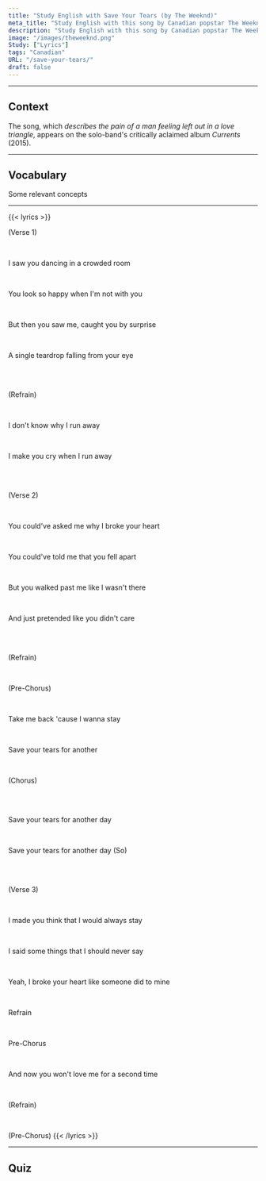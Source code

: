 ```yaml
---
title: "Study English with Save Your Tears (by The Weeknd)"
meta_title: "Study English with this song by Canadian popstar The Weeknd."
description: "Study English with this song by Canadian popstar The Weeknd."
image: "/images/theweeknd.png"
Study: ["Lyrics"]
tags: "Canadian"
URL: "/save-your-tears/"
draft: false
---
```

<hr>

## Context

The song, which *describes the pain of a man feeling left out in a love triangle*, appears on the solo-band's critically aclaimed album *Currents* (2015).

<hr>

## Vocabulary

Some relevant concepts

<hr>

{{< lyrics >}}

<a data-bs-title=":es: Verso 1" data-bs-content="ENGLISH" tabindex="0" data-bs-html="true" class="marginalia" role="button" data-bs-placement="bottom" data-bs-toggle="popover" data-bs-trigger="focus">(Verse 1)</a>

<br>

<a data-bs-title=":es: Te vi" data-bs-content="<b>Study:</b><br><a href='/pronouns' target='_blank' class='grammarlink' rel='noopener noreferrer'>Pronouns</a> (<i>I, you</i>)<br><a href='/simple-past' target='_blank' class='grammarlink' rel='noopener noreferrer'>Simple Past</a> (<i>saw</i>)" tabindex="0" data-bs-html="true" class="marginalia" role="button" data-bs-placement="bottom" data-bs-toggle="popover" data-bs-trigger="focus">I saw you</a>
<a data-bs-title=":es: bailando" data-bs-content="<b>Study:</b><br><a href='/progressives' target='_blank' class='grammarlink' rel='noopener noreferrer'>Progressives</a>" tabindex="0" data-bs-html="true" class="marginalia" role="button" data-bs-placement="bottom" data-bs-toggle="popover" data-bs-trigger="focus">dancing</a>
<a data-bs-title=":es: en una habitación repleta" data-bs-content="<b>Study:</b><br><a href='/prepositions' target='_blank' class='grammarlink' rel='noopener noreferrer'>Prepositions</a> (<i>in</i>)<br><a href='/articles' target='_blank' class='grammarlink' rel='noopener noreferrer'>Articles</a> (<i>a</i>)<br><a href='/adjectives' target='_blank' class='grammarlink' rel='noopener noreferrer'>Adjectives</a> (<i>crowded</i>)" tabindex="0" data-bs-html="true" class="marginalia" role="button" data-bs-placement="bottom" data-bs-toggle="popover" data-bs-trigger="focus">in a crowded room</a>

<br>

<a data-bs-title=":es: Te ves" data-bs-content="<b>Study:</b><br><a href='/pronouns' target='_blank' class='grammarlink' rel='noopener noreferrer'>Pronouns</a> (<i>You</i>)<br><a href='/simple-present' target='_blank' class='grammarlink' rel='noopener noreferrer'>Simple Present</a> (<i>look</i>)" tabindex="0" data-bs-html="true" class="marginalia" role="button" data-bs-placement="bottom" data-bs-toggle="popover" data-bs-trigger="focus">You look</a>
<a data-bs-title=":es: tan feliz" data-bs-content="<b>Study:</b><br><a href='/adverbs' target='_blank' class='grammarlink' rel='noopener noreferrer'>Adverbs</a> (<i>so</i>)<br><a href='/adjectives' target='_blank' class='grammarlink' rel='noopener noreferrer'>Adjectives</a> (<i>happy</i>)" tabindex="0" data-bs-html="true" class="marginalia" role="button" data-bs-placement="bottom" data-bs-toggle="popover" data-bs-trigger="focus">so happy</a>
<a data-bs-title=":es: cuando" data-bs-content="<b>Study:</b><br><a href='/connectors' target='_blank' class='grammarlink' rel='noopener noreferrer'>Connectors</a>" tabindex="0" data-bs-html="true" class="marginalia" role="button" data-bs-placement="bottom" data-bs-toggle="popover" data-bs-trigger="focus">when</a>
<a data-bs-title=":es: no estoy" data-bs-content="<b>Study:</b><br><a href='/pronouns' target='_blank' class='grammarlink' rel='noopener noreferrer'>Pronouns</a> (<i>I</i>)<br><a href='/to-be' target='_blank' class='grammarlink' rel='noopener noreferrer'>Verb To Be</a> (<i>am</i>)<br><a href='/contractions' target='_blank' class='grammarlink' rel='noopener noreferrer'>Contractions</a> (<i>I'm</i>)" tabindex="0" data-bs-html="true" class="marginalia" role="button" data-bs-placement="bottom" data-bs-toggle="popover" data-bs-trigger="focus">I'm not</a>
<a data-bs-title=":es: contigo" data-bs-content="<b>Study:</b><br><a href='/prepositions' target='_blank' class='grammarlink' rel='noopener noreferrer'>Prepositions</a> (<i>with</i>)<br><a href='/pronouns' target='_blank' class='grammarlink' rel='noopener noreferrer'>Pronouns</a> (<i>you</i>)" tabindex="0" data-bs-html="true" class="marginalia" role="button" data-bs-placement="bottom" data-bs-toggle="popover" data-bs-trigger="focus">with you</a>

<br>

<a data-bs-title=":es: Pero" data-bs-content="<b>Study:</b><br><a href='/connectors' target='_blank' class='grammarlink' rel='noopener noreferrer'>Connectors</a>" tabindex="0" data-bs-html="true" class="marginalia" role="button" data-bs-placement="bottom" data-bs-toggle="popover" data-bs-trigger="focus">But</a>
<a data-bs-title=":es: luego" data-bs-content="<b>Study:</b><br><a href='/adverbs' target='_blank' class='grammarlink' rel='noopener noreferrer'>Adverbs</a>" tabindex="0" data-bs-html="true" class="marginalia" role="button" data-bs-placement="bottom" data-bs-toggle="popover" data-bs-trigger="focus">then</a>
<a data-bs-title=":es: me viste" data-bs-content="<b>Study:</b><br><a href='/pronouns' target='_blank' class='grammarlink' rel='noopener noreferrer'>Pronouns</a> (<i>you, me</i>)<br><a href='/simple-past' target='_blank' class='grammarlink' rel='noopener noreferrer'>Simple Past</a> (<i>saw</i>)" tabindex="0" data-bs-html="true" class="marginalia" role="button" data-bs-placement="bottom" data-bs-toggle="popover" data-bs-trigger="focus">you saw me</a>,
<a data-bs-title=":es: te pillé por sorpresa" data-bs-content="<b>Study:</b><br><a href='/simple-past' target='_blank' class='grammarlink' rel='noopener noreferrer'>Simple Past</a> (<i>caught</i>)<br><a href='/pronouns' target='_blank' class='grammarlink' rel='noopener noreferrer'>Pronouns</a> (<i>you</i>)<br><a href='/prepositions' target='_blank' class='grammarlink' rel='noopener noreferrer'>Prepositions</a> (<i>by</i>)" tabindex="0" data-bs-html="true" class="marginalia" role="button" data-bs-placement="bottom" data-bs-toggle="popover" data-bs-trigger="focus">caught you by surprise</a>

<br>

<a data-bs-title=":es: Una sola lágrima" data-bs-content="<b>Study:</b><br><a href='/articles' target='_blank' class='grammarlink' rel='noopener noreferrer'>Articles</a> (<i>A</i>)<br><a href='/adjectives' target='_blank' class='grammarlink' rel='noopener noreferrer'>Adjectives</a> (<i>single</i>)" tabindex="0" data-bs-html="true" class="marginalia" role="button" data-bs-placement="bottom" data-bs-toggle="popover" data-bs-trigger="focus">A single teardrop</a>
<a data-bs-title=":es: cayendo de" data-bs-content="<b>Study:</b><br><a href='/progressives' target='_blank' class='grammarlink' rel='noopener noreferrer'>Progressives</a> (<i>falling</i>)<br><a href='/prepositions' target='_blank' class='grammarlink' rel='noopener noreferrer'>Prepositions</a> (<i>from</i>)" tabindex="0" data-bs-html="true" class="marginalia" role="button" data-bs-placement="bottom" data-bs-toggle="popover" data-bs-trigger="focus">falling from</a>
<a data-bs-title=":es: tus ojos" data-bs-content="<b>Study:</b><br><a href='/possessives' target='_blank' class='grammarlink' rel='noopener noreferrer'>Possessives</a> (<i>your</i>)" tabindex="0" data-bs-html="true" class="marginalia" role="button" data-bs-placement="bottom" data-bs-toggle="popover" data-bs-trigger="focus">your eye</a>

<br><br>

<a data-bs-title=":es: Coro" data-bs-content="CONTENT" tabindex="0" data-bs-html="true" class="marginalia" role="button" data-bs-placement="bottom" data-bs-toggle="popover" data-bs-trigger="focus">(Refrain)</a>

<br>

<a data-bs-title=":es: No sé" data-bs-content="<b>Study:</b><br><a href='/pronouns' target='_blank' class='grammarlink' rel='noopener noreferrer'>Pronouns</a> (<i>I</i>)<br><a href='/simple-present' target='_blank' class='grammarlink' rel='noopener noreferrer'>Simple Present</a> (<i>don't know</i>)" tabindex="0" data-bs-html="true" class="marginalia" role="button" data-bs-placement="bottom" data-bs-toggle="popover" data-bs-trigger="focus">I don't know</a>
<a data-bs-title=":es: por qué" data-bs-content="<b>Study:</b><br><a href='/adverbs' target='_blank' class='grammarlink' rel='noopener noreferrer'>Adverbs</a>" tabindex="0" data-bs-html="true" class="marginalia" role="button" data-bs-placement="bottom" data-bs-toggle="popover" data-bs-trigger="focus">why</a>
<a data-bs-title=":es: me escapo" data-bs-content="<b>Study:</b><br><a href='/pronouns' target='_blank' class='grammarlink' rel='noopener noreferrer'>Pronouns</a> (<i>I</i>)<br><a href='/simple-present' target='_blank' class='grammarlink' rel='noopener noreferrer'>Simple Present</a> (<i>run</i>)<br><a href='/adverbs' target='_blank' class='grammarlink' rel='noopener noreferrer'>Adverbs</a> (<i>away</i>)" tabindex="0" data-bs-html="true" class="marginalia" role="button" data-bs-placement="bottom" data-bs-toggle="popover" data-bs-trigger="focus">I run away</a>

<br>

<a data-bs-title=":es: Te hago llorar" data-bs-content="<b>Study:</b><br><a href='/pronouns' target='_blank' class='grammarlink' rel='noopener noreferrer'>Pronouns</a> (<i>I, you</i>)<br><a href='/simple-present' target='_blank' class='grammarlink' rel='noopener noreferrer'>Simple Present</a> (<i>make</i>)" tabindex="0" data-bs-html="true" class="marginalia" role="button" data-bs-placement="bottom" data-bs-toggle="popover" data-bs-trigger="focus">I make you cry</a>
<a data-bs-title=":es: cuando" data-bs-content="<b>Study:</b><br><a href='/connectors' target='_blank' class='grammarlink' rel='noopener noreferrer'>Connectors</a> (<i>WORD</i>)" tabindex="0" data-bs-html="true" class="marginalia" role="button" data-bs-placement="bottom" data-bs-toggle="popover" data-bs-trigger="focus">when</a> I run away

<br><br>

<a data-bs-title=":es: Verso 1" data-bs-content="ENGLISH" tabindex="0" data-bs-html="true" class="marginalia" role="button" data-bs-placement="bottom" data-bs-toggle="popover" data-bs-trigger="focus">(Verse 2)</a>

<br>

<a data-bs-title=":es: Podrías haberme preguntado" data-bs-content="<b>Study:</b><br><a href='/pronouns' target='_blank' class='grammarlink' rel='noopener noreferrer'>Pronouns</a> (<i>You, me</i>)<br><a href='/modal-verbs' target='_blank' class='grammarlink' rel='noopener noreferrer'>Modal Verbs</a> (<i>could</i>)<br><a href='/unreal-past' target='_blank' class='grammarlink' rel='noopener noreferrer'>Unreal Past</a> (<i>could have asked</i>)<br><a href='/contractions' target='_blank' class='grammarlink' rel='noopener noreferrer'>Contractions</a> (<i>could've</i>)" tabindex="0" data-bs-html="true" class="marginalia" role="button" data-bs-placement="bottom" data-bs-toggle="popover" data-bs-trigger="focus">You could've asked me</a>
<a data-bs-title=":es: por qué" data-bs-content="<b>Study:</b><br><a href='/adverbs' target='_blank' class='grammarlink' rel='noopener noreferrer'>Adverbs</a>" tabindex="0" data-bs-html="true" class="marginalia" role="button" data-bs-placement="bottom" data-bs-toggle="popover" data-bs-trigger="focus">why</a>
<a data-bs-title=":es: te rompí" data-bs-content="<b>Study:</b><br><a href='/pronouns' target='_blank' class='grammarlink' rel='noopener noreferrer'>Pronouns</a> (<i>I</i>)<br><a href='/simple-past' target='_blank' class='grammarlink' rel='noopener noreferrer'>Simple Past</a> (<i>broke</i>)" tabindex="0" data-bs-html="true" class="marginalia" role="button" data-bs-placement="bottom" data-bs-toggle="popover" data-bs-trigger="focus">I broke</a>
<a data-bs-title=":es: el corazón" data-bs-content="<b>Study:</b><br><a href='/possessives' target='_blank' class='grammarlink' rel='noopener noreferrer'>your</a> (<i>WORD</i>)" tabindex="0" data-bs-html="true" class="marginalia" role="button" data-bs-placement="bottom" data-bs-toggle="popover" data-bs-trigger="focus">your heart</a>

<br>

<a data-bs-title=":es: Podrías haberme dicho" data-bs-content="<b>Study:</b><br><a href='/pronouns' target='_blank' class='grammarlink' rel='noopener noreferrer'>Pronouns</a> (<i>You, me</i>)<br><a href='/modal-verbs' target='_blank' class='grammarlink' rel='noopener noreferrer'>Modal Verbs</a> (<i>could</i>)<br><a href='/unreal-past' target='_blank' class='grammarlink' rel='noopener noreferrer'>Unreal Past</a> (<i>could have told</i>)<br><a href='/contractions' target='_blank' class='grammarlink' rel='noopener noreferrer'>Contractions</a> (<i>could've</i>)" tabindex="0" data-bs-html="true" class="marginalia" role="button" data-bs-placement="bottom" data-bs-toggle="popover" data-bs-trigger="focus">You could've told me</a>
<a data-bs-title=":es: que" data-bs-content="<b>Study:</b><br><a href='/connectors' target='_blank' class='grammarlink' rel='noopener noreferrer'>Connectors</a>" tabindex="0" data-bs-html="true" class="marginalia" role="button" data-bs-placement="bottom" data-bs-toggle="popover" data-bs-trigger="focus">that</a>
<a data-bs-title=":es: te rompiste" data-bs-content="<b>Study:</b><br><a href='/pronouns' target='_blank' class='grammarlink' rel='noopener noreferrer'>Pronouns</a> (<i>you</i>)<br><a href='/simple-past' target='_blank' class='grammarlink' rel='noopener noreferrer'>Simple Past</a> (<i>fell</i>)<br><a href='/phrasal-verbs' target='_blank' class='grammarlink' rel='noopener noreferrer'>Phrasal Verbs</a> (<i>fall apart</i>)" tabindex="0" data-bs-html="true" class="marginalia" role="button" data-bs-placement="bottom" data-bs-toggle="popover" data-bs-trigger="focus">you fell apart</a>

<br>

<a data-bs-title=":es: Pero" data-bs-content="<b>Study:</b><br><a href='/connectors' target='_blank' class='grammarlink' rel='noopener noreferrer'>Connectors</a>" tabindex="0" data-bs-html="true" class="marginalia" role="button" data-bs-placement="bottom" data-bs-toggle="popover" data-bs-trigger="focus">But</a>
<a data-bs-title=":es: pasaste junto a mí" data-bs-content="<b>Study:</b><br><a href='/pronouns' target='_blank' class='grammarlink' rel='noopener noreferrer'>Pronouns</a> (<i>you, me</i>)<br><a href='/simple-past' target='_blank' class='grammarlink' rel='noopener noreferrer'>Simple Past</a> (<i>walked</i>)<br><a href='/phrasal-verbs' target='_blank' class='grammarlink' rel='noopener noreferrer'>Phrasal Verbs</a> (<i>walk past</i>)" tabindex="0" data-bs-html="true" class="marginalia" role="button" data-bs-placement="bottom" data-bs-toggle="popover" data-bs-trigger="focus">you walked past me</a>
<a data-bs-title=":es: como si yo no estuviera" data-bs-content="<b>Study:</b><br><a href='/adverbs' target='_blank' class='grammarlink' rel='noopener noreferrer'>Adverbs</a> (<i>like</i>)<br><a href='/pronouns' target='_blank' class='grammarlink' rel='noopener noreferrer'>Pronouns</a> (<i>I</i>)<br><a href='/to-be' target='_blank' class='grammarlink' rel='noopener noreferrer'>Verb To Be</a> (<i>was</i>)<br><a href='/unreal-past' target='_blank' class='grammarlink' rel='noopener noreferrer'>Unreal Past</a>" tabindex="0" data-bs-html="true" class="marginalia" role="button" data-bs-placement="bottom" data-bs-toggle="popover" data-bs-trigger="focus">like I wasn't</a>
<a data-bs-title=":es: allí" data-bs-content="<b>Study:</b><br><a href='/adverbs' target='_blank' class='grammarlink' rel='noopener noreferrer'>Adverbs</a> " tabindex="0" data-bs-html="true" class="marginalia" role="button" data-bs-placement="bottom" data-bs-toggle="popover" data-bs-trigger="focus">there</a>

<br>

<a data-bs-title=":es: Y" data-bs-content="<b>Study:</b><br><a href='/connectors' target='_blank' class='grammarlink' rel='noopener noreferrer'>Connectors</a>" tabindex="0" data-bs-html="true" class="marginalia" role="button" data-bs-placement="bottom" data-bs-toggle="popover" data-bs-trigger="focus">And</a>
<a data-bs-title=":es: simplemente predentiste" data-bs-content="<b>Study:</b><br><a href='/adverbs' target='_blank' class='grammarlink' rel='noopener noreferrer'>Adverbs</a> (<i>just</i>)<br><a href='/simple-past' target='_blank' class='grammarlink' rel='noopener noreferrer'>Simple Past</a> (<i>pretended</i>)" tabindex="0" data-bs-html="true" class="marginalia" role="button" data-bs-placement="bottom" data-bs-toggle="popover" data-bs-trigger="focus">just pretended</a>
<a data-bs-title=":es: como que no te importaba" data-bs-content="<b>Study:</b><br><a href='/adverbs' target='_blank' class='grammarlink' rel='noopener noreferrer'>Adverbs</a> (<i>like</i>)<br><a href='/pronouns' target='_blank' class='grammarlink' rel='noopener noreferrer'>Pronouns</a> (<i>you</i>)<br><a href='/simple-past' target='_blank' class='grammarlink' rel='noopener noreferrer'>Simple Past</a> (<i>didn't care</i>)<br><a href='/contractions' target='_blank' class='grammarlink' rel='noopener noreferrer'>Contractions</a> (<i>didn't</i>)" tabindex="0" data-bs-html="true" class="marginalia" role="button" data-bs-placement="bottom" data-bs-toggle="popover" data-bs-trigger="focus">like you didn't care</a>

<br><br>

(Refrain)

<br>

(Pre-Chorus)

<br>

<a data-bs-title=":es: Llévame de vuelta" data-bs-content="<b>Study:</b><br><a href='/imperatives' target='_blank' class='grammarlink' rel='noopener noreferrer'>Imperatives</a> (<i>Take</i>)<br><a href='/phrasal-verbs' target='_blank' class='grammarlink' rel='noopener noreferrer'>Phrasal Verbs</a> (<i>take back</i>)<br><a href='/pronouns' target='_blank' class='grammarlink' rel='noopener noreferrer'>Pronouns</a> (<i>me</i>)" tabindex="0" data-bs-html="true" class="marginalia" role="button" data-bs-placement="bottom" data-bs-toggle="popover" data-bs-trigger="focus">Take me back</a>
<a data-bs-title=":es: porque" data-bs-content="<b>Study:</b><br><a href='/connectors' target='_blank' class='grammarlink' rel='noopener noreferrer'>Connectors</a><br><a href='/contractions' target='_blank' class='grammarlink' rel='noopener noreferrer'>Contractions</a>" tabindex="0" data-bs-html="true" class="marginalia" role="button" data-bs-placement="bottom" data-bs-toggle="popover" data-bs-trigger="focus">'cause</a>
<a data-bs-title=":es: quiero quedarme" data-bs-content="<b>Study:</b><br><a href='/pronouns' target='_blank' class='grammarlink' rel='noopener noreferrer'>Pronouns</a> (<i>I</i>)<br><a href='/simple-present' target='_blank' class='grammarlink' rel='noopener noreferrer'>Simple Present</a> (<i>want</i>)<br><a href='/contractions' target='_blank' class='grammarlink' rel='noopener noreferrer'>Contractions</a> (<i>wanna</i>)<br><a href='/verb-patterns' target='_blank' class='grammarlink' rel='noopener noreferrer'>Verb Patterns</a> (<i>want to stay</i>)" tabindex="0" data-bs-html="true" class="marginalia" role="button" data-bs-placement="bottom" data-bs-toggle="popover" data-bs-trigger="focus">I wanna stay</a>

<br>

<a data-bs-title=":es: Guarda tus lágrimas" data-bs-content="<b>Study:</b><br><a href='/imperatives' target='_blank' class='grammarlink' rel='noopener noreferrer'>Imperatives</a> (<i>Save</i>)<br><a href='/possessives' target='_blank' class='grammarlink' rel='noopener noreferrer'>Possessives</a> (<i>your</i>)" tabindex="0" data-bs-html="true" class="marginalia" role="button" data-bs-placement="bottom" data-bs-toggle="popover" data-bs-trigger="focus">Save your tears</a>
<a data-bs-title=":es: para otro" data-bs-content="<b>Study:</b><br><a href='/prepositions' target='_blank' class='grammarlink' rel='noopener noreferrer'>Prepositions</a> (<i>for</i>)<br><a href='/pronouns' target='_blank' class='grammarlink' rel='noopener noreferrer'>Pronouns</a> (<i>another</i>)" tabindex="0" data-bs-html="true" class="marginalia" role="button" data-bs-placement="bottom" data-bs-toggle="popover" data-bs-trigger="focus">for another</a>

<br>

(Chorus)

<br><br>

<a data-bs-title=":es: Guarda tus lágrimas" data-bs-content="<b>Study:</b><br><a href='/imperatives' target='_blank' class='grammarlink' rel='noopener noreferrer'>Imperatives</a> (<i>Save</i>)<br><a href='/possessives' target='_blank' class='grammarlink' rel='noopener noreferrer'>Possessives</a> (<i>your</i>)" tabindex="0" data-bs-html="true" class="marginalia" role="button" data-bs-placement="bottom" data-bs-toggle="popover" data-bs-trigger="focus">Save your tears</a>
<a data-bs-title=":es: para" data-bs-content="<b>Study:</b><br><a href='/prepositions' target='_blank' class='grammarlink' rel='noopener noreferrer'>Prepositions</a>" tabindex="0" data-bs-html="true" class="marginalia" role="button" data-bs-placement="bottom" data-bs-toggle="popover" data-bs-trigger="focus">for</a>
<a data-bs-title=":es: otro día" data-bs-content="<b>Study:</b><br><a href='/pronouns' target='_blank' class='grammarlink' rel='noopener noreferrer'>Pronouns</a> (<i>another</i>)" tabindex="0" data-bs-html="true" class="marginalia" role="button" data-bs-placement="bottom" data-bs-toggle="popover" data-bs-trigger="focus">another day</a>

<br>

Save your tears for another day
(<a data-bs-title=":es: Entonces" data-bs-content="<b>Study:</b><br><a href='/connectors' target='_blank' class='grammarlink' rel='noopener noreferrer'>Connectors</a>" tabindex="0" data-bs-html="true" class="marginalia" role="button" data-bs-placement="bottom" data-bs-toggle="popover" data-bs-trigger="focus">So</a>)

<br><br>

(Verse 3)

<br>

<a data-bs-title=":es: Te hice pensar" data-bs-content="<b>Study:</b><br><a href='/pronouns' target='_blank' class='grammarlink' rel='noopener noreferrer'>Pronouns</a> (<i>I, you</i>)<br><a href='/simple-past' target='_blank' class='grammarlink' rel='noopener noreferrer'>Simple Past</a> (<i>made</i>)" tabindex="0" data-bs-html="true" class="marginalia" role="button" data-bs-placement="bottom" data-bs-toggle="popover" data-bs-trigger="focus">I made you think</a>
<a data-bs-title=":es: que" data-bs-content="<b>Study:</b><br><a href='/connectors' target='_blank' class='grammarlink' rel='noopener noreferrer'>Connectors</a>" tabindex="0" data-bs-html="true" class="marginalia" role="button" data-bs-placement="bottom" data-bs-toggle="popover" data-bs-trigger="focus">that</a>
<a data-bs-title=":es: siempre me quedaría" data-bs-content="<b>Study:</b><br><a href='/pronouns' target='_blank' class='grammarlink' rel='noopener noreferrer'>Pronouns</a> (<i>I</i>)<br><a href='/modal-verbs' target='_blank' class='grammarlink' rel='noopener noreferrer'>Modal Verbs</a> (<i>would</i>)<br><a href='/adverbs' target='_blank' class='grammarlink' rel='noopener noreferrer'>Adverbs</a> (<i>always</i>)" tabindex="0" data-bs-html="true" class="marginalia" role="button" data-bs-placement="bottom" data-bs-toggle="popover" data-bs-trigger="focus">I would always stay</a>

<br>

<a data-bs-title=":es: Dije" data-bs-content="<b>Study:</b><br><a href='/pronouns' target='_blank' class='grammarlink' rel='noopener noreferrer'>Pronouns</a> (<i>I</i>)<br><a href='/simple-past' target='_blank' class='grammarlink' rel='noopener noreferrer'>Simple Past</a> (<i>said</i>)" tabindex="0" data-bs-html="true" class="marginalia" role="button" data-bs-placement="bottom" data-bs-toggle="popover" data-bs-trigger="focus">I said</a>
<a data-bs-title=":es: algunas cosas" data-bs-content="<b>Study:</b><br><a href='/quantifiers' target='_blank' class='grammarlink' rel='noopener noreferrer'>Quantifiers</a> (<i>some</i>)" tabindex="0" data-bs-html="true" class="marginalia" role="button" data-bs-placement="bottom" data-bs-toggle="popover" data-bs-trigger="focus">some things</a> that
<a data-bs-title=":es: nunca debería decir" data-bs-content="<b>Study:</b><br><a href='/pronouns' target='_blank' class='grammarlink' rel='noopener noreferrer'>Pronouns</a> (<i>I</i>)<br><a href='/modal-verbs' target='_blank' class='grammarlink' rel='noopener noreferrer'>Modal Verbs</a> (<i>should</i>)<br><a href='/adverbs' target='_blank' class='grammarlink' rel='noopener noreferrer'>Adverbs</a> (<i>never</i>)" tabindex="0" data-bs-html="true" class="marginalia" role="button" data-bs-placement="bottom" data-bs-toggle="popover" data-bs-trigger="focus">I should never say</a>

<br>

Yeah, <a data-bs-title=":es: rompí" data-bs-content="<b>Study:</b><br><a href='/pronouns' target='_blank' class='grammarlink' rel='noopener noreferrer'>Pronouns</a> (<i>I</i>)<br><a href='/simple-past' target='_blank' class='grammarlink' rel='noopener noreferrer'>Simple Past</a> (<i>broke</i>)" tabindex="0" data-bs-html="true" class="marginalia" role="button" data-bs-placement="bottom" data-bs-toggle="popover" data-bs-trigger="focus">I broke</a>
<a data-bs-title=":es: tu corazón" data-bs-content="<b>Study:</b><br><a href='/possessives' target='_blank' class='grammarlink' rel='noopener noreferrer'>Possessives</a> (<i>your</i>)" tabindex="0" data-bs-html="true" class="marginalia" role="button" data-bs-placement="bottom" data-bs-toggle="popover" data-bs-trigger="focus">your heart</a>
<a data-bs-title=":es: como" data-bs-content="<b>Study:</b><br><a href='/adverbs' target='_blank' class='grammarlink' rel='noopener noreferrer'>Adverbs</a>" tabindex="0" data-bs-html="true" class="marginalia" role="button" data-bs-placement="bottom" data-bs-toggle="popover" data-bs-trigger="focus">like</a>
<a data-bs-title=":es: alguien" data-bs-content="<b>Study:</b><br><a href='/pronouns' target='_blank' class='grammarlink' rel='noopener noreferrer'>Pronouns</a>" tabindex="0" data-bs-html="true" class="marginalia" role="button" data-bs-placement="bottom" data-bs-toggle="popover" data-bs-trigger="focus">someone</a>
<a data-bs-title=":es: hizo con el mío" data-bs-content="<b>Study:</b><br><a href='/simple-past' target='_blank' class='grammarlink' rel='noopener noreferrer'>Simple Past</a> (<i>did</i>)<br><a href='/prepositions' target='_blank' class='grammarlink' rel='noopener noreferrer'>Prepositions</a> (<i>to</i>)<br><a href='/possessives' target='_blank' class='grammarlink' rel='noopener noreferrer'>Possessives</a> (<i>mine</i>)" tabindex="0" data-bs-html="true" class="marginalia" role="button" data-bs-placement="bottom" data-bs-toggle="popover" data-bs-trigger="focus">did to mine</a>

<br>

Refrain

<br>

Pre-Chorus

<br>



<a data-bs-title=":es: Y" data-bs-content="<b>Study:</b><br><a href='/connectors' target='_blank' class='grammarlink' rel='noopener noreferrer'>Connectors</a>" tabindex="0" data-bs-html="true" class="marginalia" role="button" data-bs-placement="bottom" data-bs-toggle="popover" data-bs-trigger="focus">And</a>
<a data-bs-title=":es: ahora" data-bs-content="<b>Study:</b><br><a href='/adverbs' target='_blank' class='grammarlink' rel='noopener noreferrer'>Adverbs</a>" tabindex="0" data-bs-html="true" class="marginalia" role="button" data-bs-placement="bottom" data-bs-toggle="popover" data-bs-trigger="focus">now</a>
<a data-bs-title=":es: no me amarás" data-bs-content="<b>Study:</b><br><a href='/pronouns' target='_blank' class='grammarlink' rel='noopener noreferrer'>Pronouns</a> (<i>you</i>)<br><a href='/future-tense' target='_blank' class='grammarlink' rel='noopener noreferrer'>The Future</a> (<i>won't</i>)" tabindex="0" data-bs-html="true" class="marginalia" role="button" data-bs-placement="bottom" data-bs-toggle="popover" data-bs-trigger="focus">you won't love me</a>
<a data-bs-title=":es: una segunda oportunidad" data-bs-content="<b>Study:</b><br><a href='/prepositions' target='_blank' class='grammarlink' rel='noopener noreferrer'>Prepositions</a> (<i>for</i>)<br><a href='/articles' target='_blank' class='grammarlink' rel='noopener noreferrer'>Articles</a> (<i>a</i>)<br><a href='/numbers' target='_blank' class='grammarlink' rel='noopener noreferrer'>Numbers</a> (<i>second</i>)" tabindex="0" data-bs-html="true" class="marginalia" role="button" data-bs-placement="bottom" data-bs-toggle="popover" data-bs-trigger="focus">for a second time</a>

<br>

(Refrain)

<br>

(Pre-Chorus)
{{< /lyrics >}}

<hr>


## Quiz
